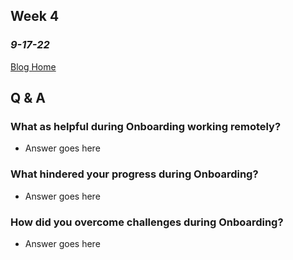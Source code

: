 ## Week 4
### *9-17-22*

[Blog Home](https://jeffgoens.github.io)
## Q & A
### What as helpful during Onboarding working remotely?
- Answer goes here

### What hindered your progress during Onboarding?
- Answer goes here 

### How did you overcome challenges during Onboarding?
- Answer goes here 
